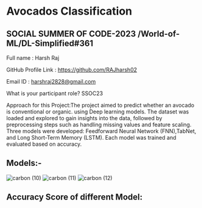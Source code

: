 # Avocados Classification
## SOCIAL SUMMER OF CODE-2023 /World-of-ML/DL-Simplified#361


Full name : Harsh Raj

GitHub Profile Link : https://github.com/RAJharsh02

Email ID : harshraj2828@gmail.com


What is your participant role? SSOC23



Approach for this Project:The project aimed to predict whether an avocado is conventional or organic. using Deep learning models. The dataset was loaded and explored to gain insights into the data, followed by preprocessing steps such as handling missing values and feature scaling. Three models were developed: Feedforward Neural Network (FNN),TabNet, and Long Short-Term Memory (LSTM). Each model was trained and evaluated based on accuracy.

## Models:-
![carbon (10)](https://github.com/RAJharsh02/Avocados-classification/assets/118257196/e23ec958-273d-4b90-b886-a524c1a19361)
![carbon (11)](https://github.com/RAJharsh02/Avocados-classification/assets/118257196/aa719f26-aaa6-404a-9821-6c33f1f90e5b)
![carbon (12)](https://github.com/RAJharsh02/Avocados-classification/assets/118257196/05bf34fc-0749-470f-ab85-48298aee2d51)

## Accuracy Score of different Model:
